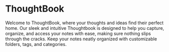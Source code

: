 # ThoughtBook
Welcome to ThoughtBook, where your thoughts and ideas find their perfect home. Our sleek and intuitive Thoughtbook is designed to help you capture, organize, and access your notes with ease, making sure nothing slips through the cracks. Keep your notes neatly organized with customizable folders, tags, and categories.
